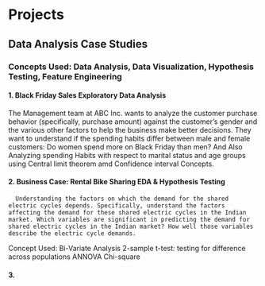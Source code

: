 # Projects

## Data Analysis Case Studies
### Concepts Used: Data Analysis, Data Visualization, Hypothesis Testing, Feature Engineering

#### 1. Black Friday Sales Exploratory Data Analysis

The Management team at ABC Inc. wants to analyze the customer purchase behavior (specifically, purchase amount) against the customer’s gender and the various other factors to help the business make better decisions. They want to understand if the spending habits differ between male and female customers: Do women spend more on Black Friday than men? And Also Analyzing spending Habits with respect to marital status and age groups using Central limit theorem amd Confidence interval Concepts.

#### 2. Business Case: Rental Bike Sharing EDA & Hypothesis Testing
      Understanding the factors on which the demand for the shared electric cycles depends. Specifically, understand the factors affecting the demand for these shared electric cycles in the Indian market. Which variables are significant in predicting the demand for shared electric cycles in the Indian market? How well those variables describe the electric cycle demands.
Concept Used:
  Bi-Variate Analysis
  2-sample t-test: testing for difference across populations
  ANNOVA
  Chi-square

#### 3. 

